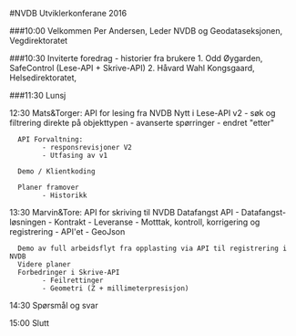 #NVDB Utviklerkonferane 2016

###10:00 Velkommen
      Per Andersen, Leder NVDB og Geodataseksjonen, Vegdirektoratet

###10:30 Inviterte foredrag - historier fra brukere
      1. Odd Øygarden, SafeControl (Lese-API + Skrive-API)
      2. Håvard Wahl Kongsgaard, Helsedirektoratet, 

###11:30 Lunsj

12:30 Mats&Torger: API for lesing fra NVDB
      Nytt i Lese-API v2
            - søk og filtrering direkte på objekttypen
            - avanserte spørringer
            - endret "etter"

      API Forvaltning:
            - responsrevisjoner V2
            - Utfasing av v1
      
      Demo / Klientkoding
      
      Planer framover
            - Historikk

13:30 Marvin&Tore: API for skriving til NVDB
      Datafangst API
            - Datafangst-løsningen
                  - Kontrakt
                  - Leveranse
                  - Motttak, kontroll, korrigering og registrering
            - API'et 
                  - GeoJson 

      Demo av full arbeidsflyt fra opplasting via API til registrering i NVDB
      Videre planer
      Forbedringer i Skrive-API
            - Feilrettinger
            - Geometri (Z + millimeterpresisjon)

14:30 Spørsmål og svar

15:00 Slutt
